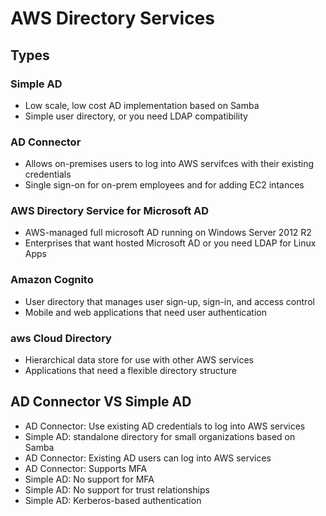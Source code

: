 # AWS Directory Services

## Types

### Simple AD

 - Low scale, low cost AD implementation based on Samba
 - Simple user directory, or you need LDAP compatibility

### AD Connector

 - Allows on-premises users to log into AWS servifces with their existing credentials
 - Single sign-on for on-prem employees and for adding EC2 intances

### AWS Directory Service for Microsoft AD

 - AWS-managed full microsoft AD running on Windows Server 2012 R2
 - Enterprises that want hosted Microsoft AD or you need LDAP for Linux Apps

### Amazon Cognito

 - User directory that manages user sign-up, sign-in, and access control
 - Mobile and web applications that need user authentication

### aws Cloud Directory

 - Hierarchical data store for use with other AWS services
 - Applications that need a flexible directory structure

## AD Connector VS Simple AD

 - AD Connector: Use existing AD credentials to log into AWS services
 - Simple AD: standalone directory for small organizations based on Samba
 - AD Connector: Existing AD users can log into AWS services
 - AD Connector: Supports MFA
 - Simple AD: No support for MFA
 - Simple AD: No support for trust relationships
 - Simple AD: Kerberos-based authentication

